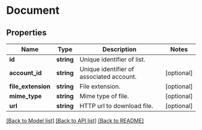 # Document

## Properties
Name | Type | Description | Notes
------------ | ------------- | ------------- | -------------
**id** | **string** | Unique identifier of list. | 
**account_id** | **string** | Unique identifier of associated account. | [optional] 
**file_extension** | **string** | File extension. | [optional] 
**mime_type** | **string** | Mime type of file. | [optional] 
**url** | **string** | HTTP url to download file. | [optional] 

[[Back to Model list]](../README.md#documentation-for-models) [[Back to API list]](../README.md#documentation-for-api-endpoints) [[Back to README]](../README.md)


